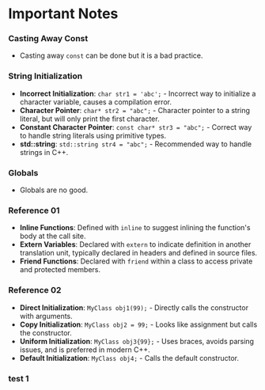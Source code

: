 # Important Notes

### Casting Away Const
- Casting away `const` can be done but it is a bad practice.


### String Initialization
- **Incorrect Initialization**: `char str1 = 'abc';` - Incorrect way to initialize a character variable, causes a compilation error.
- **Character Pointer**: `char* str2 = "abc";` - Character pointer to a string literal, but will only print the first character.
- **Constant Character Pointer**: `const char* str3 = "abc";` - Correct way to handle string literals using primitive types.
- **std::string**: `std::string str4 = "abc";` - Recommended way to handle strings in C++.


### Globals
- Globals are no good.


### Reference 01
- **Inline Functions**: Defined with `inline` to suggest inlining the function's body at the call site.
- **Extern Variables**: Declared with `extern` to indicate definition in another translation unit, typically declared in headers and defined in source files.
- **Friend Functions**: Declared with `friend` within a class to access private and protected members.

### Reference 02
- **Direct Initialization**: `MyClass obj1(99);` - Directly calls the constructor with arguments.
- **Copy Initialization**: `MyClass obj2 = 99;` - Looks like assignment but calls the constructor.
- **Uniform Initialization**: `MyClass obj3{99};` - Uses braces, avoids parsing issues, and is preferred in modern C++.
- **Default Initialization**: `MyClass obj4;` - Calls the default constructor.


### test 1


